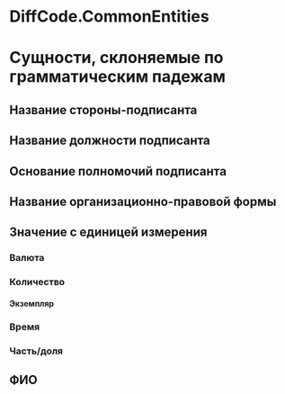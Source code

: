 # DiffCode.CommonEntities


# Сущности, склоняемые по грамматическим падежам


## Название стороны-подписанта


## Название должности подписанта


## Основание полномочий подписанта


## Название организационно-правовой формы


## Значение с единицей измерения

### Валюта


### Количество

#### Экземпляр


### Время


### Часть/доля


## ФИО